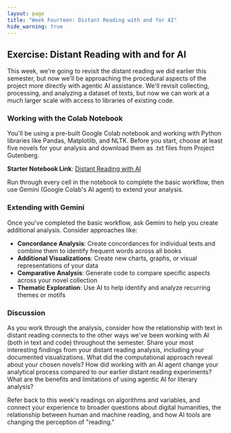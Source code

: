 ```yaml
---
layout: page
title: "Week Fourteen: Distant Reading with and for AI"
hide_warning: true
---
```


## Exercise: Distant Reading with and for AI

This week, we're going to revisit the distant reading we did earlier this semester, but now we'll be approaching the procedural aspects of the project more directly with agentic AI assistance. We'll revisit collecting, processing, and analyzing a dataset of texts, but now we can work at a much larger scale with access to libraries of existing code.

### Working with the Colab Notebook

You'll be using a pre-built Google Colab notebook and working with Python libraries like Pandas, Matplotlib, and NLTK. Before you start, choose at least five novels for your analysis and download them as .txt files from Project Gutenberg.

**Starter Notebook Link**: [Distant Reading with AI](https://colab.research.google.com/drive/13WWZCpxqh1m9Kun8Z2uv2vxdqQxk-9kE?usp=sharing)

Run through every cell in the notebook to complete the basic workflow, then use Gemini (Google Colab's AI agent) to extend your analysis.

### Extending with Gemini

Once you've completed the basic workflow, ask Gemini to help you create additional analysis. Consider approaches like:

- **Concordance Analysis**: Create concordances for individual texts and combine them to identify frequent words across all books
- **Additional Visualizations**: Create new charts, graphs, or visual representations of your data
- **Comparative Analysis**: Generate code to compare specific aspects across your novel collection
- **Thematic Exploration**: Use AI to help identify and analyze recurring themes or motifs

### Discussion

As you work through the analysis, consider how the relationship with text in distant reading connects to the other ways we've been working with AI (both in text and code) throughout the semester. Share your most interesting findings from your distant reading analysis, including your documented visualizations. What did the computational approach reveal about your chosen novels? How did working with an AI agent change your analytical process compared to our earlier distant reading experiments? What are the benefits and limitations of using agentic AI for literary analysis?

Refer back to this week's readings on algorithms and variables, and connect your experience to broader questions about digital humanities, the relationship between human and machine reading, and how AI tools are changing the perception of "reading."

